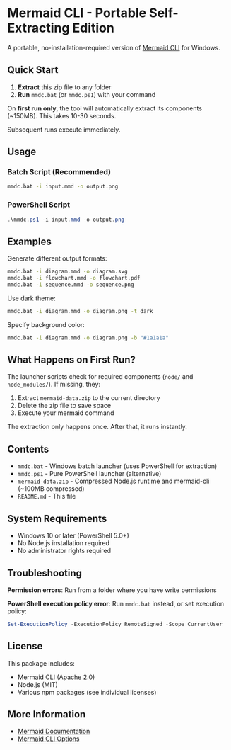 # Mermaid CLI - Portable Self-Extracting Edition

A portable, no-installation-required version of [Mermaid CLI](https://github.com/mermaid-js/mermaid-cli) for Windows.

## Quick Start

1. **Extract** this zip file to any folder
2. **Run** `mmdc.bat` (or `mmdc.ps1`) with your command

On **first run only**, the tool will automatically extract its components (~150MB). This takes 10-30 seconds.

Subsequent runs execute immediately.

## Usage

### Batch Script (Recommended)
```cmd
mmdc.bat -i input.mmd -o output.png
```

### PowerShell Script
```powershell
.\mmdc.ps1 -i input.mmd -o output.png
```

## Examples

Generate different output formats:
```cmd
mmdc.bat -i diagram.mmd -o diagram.svg
mmdc.bat -i flowchart.mmd -o flowchart.pdf
mmdc.bat -i sequence.mmd -o sequence.png
```

Use dark theme:
```cmd
mmdc.bat -i diagram.mmd -o diagram.png -t dark
```

Specify background color:
```cmd
mmdc.bat -i diagram.mmd -o diagram.png -b "#1a1a1a"
```

## What Happens on First Run?

The launcher scripts check for required components (`node/` and `node_modules/`). If missing, they:

1. Extract `mermaid-data.zip` to the current directory
2. Delete the zip file to save space
3. Execute your mermaid command

The extraction only happens once. After that, it runs instantly.

## Contents

- `mmdc.bat` - Windows batch launcher (uses PowerShell for extraction)
- `mmdc.ps1` - Pure PowerShell launcher (alternative)
- `mermaid-data.zip` - Compressed Node.js runtime and mermaid-cli (~100MB compressed)
- `README.md` - This file

## System Requirements

- Windows 10 or later (PowerShell 5.0+)
- No Node.js installation required
- No administrator rights required

## Troubleshooting

**Permission errors**: Run from a folder where you have write permissions

**PowerShell execution policy error**: Run `mmdc.bat` instead, or set execution policy:
```powershell
Set-ExecutionPolicy -ExecutionPolicy RemoteSigned -Scope CurrentUser
```

## License

This package includes:
- Mermaid CLI (Apache 2.0)
- Node.js (MIT)
- Various npm packages (see individual licenses)

## More Information

- [Mermaid Documentation](https://mermaid.js.org/)
- [Mermaid CLI Options](https://github.com/mermaid-js/mermaid-cli#options)
